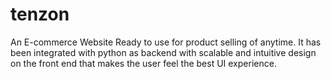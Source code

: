 # tenzon
An E-commerce Website Ready to use for product selling of anytime. It has been integrated with python as backend with scalable and intuitive design on the front end that makes the user feel the best UI experience.
